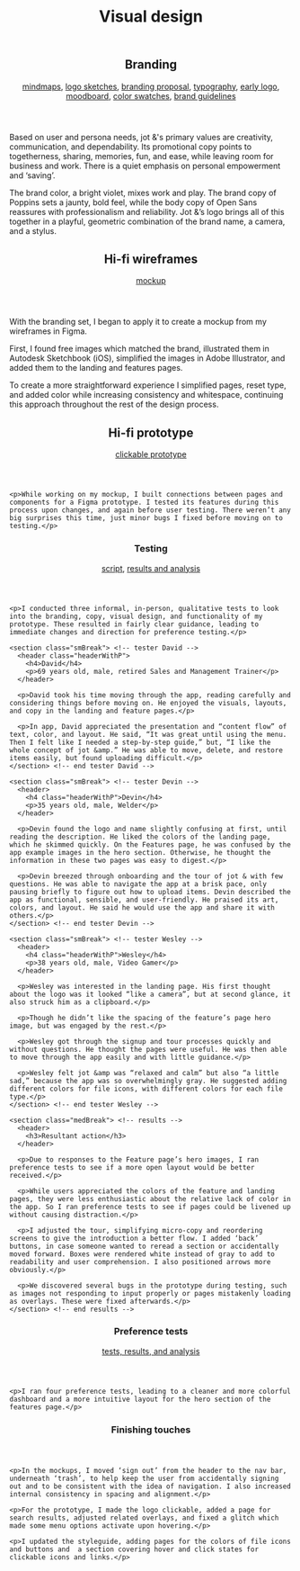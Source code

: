 <header class="centerGrid">
  <h1>Visual design</h1>
</header>

<section class="medBreak"> <!-- branding -->
  <header>
    <h2 class="headerWithP">Branding</h2>
    <p>
      <a href="https://photos.app.goo.gl/Wyf7B3deGEDaxchk8">mindmaps</a>,
      <a href="https://photos.app.goo.gl/FGLEMWGuJFmU9oj48">logo sketches</a>,
      <a href="https://docs.google.com/document/d/1fCO2RPUGGQbRs-ilYqbBW_Pvqi288wHn3e4nt6pvd-A/edit?usp=sharing">branding proposal</a>,
      <a href="https://docs.google.com/document/d/1b7SafgEjHRRlXXqZwV6pmliF-Pn1tAzwdEbWHZb-tvI/edit?usp=sharing">typography</a>,
      <a href="https://www.figma.com/file/CfpIBwyVwB74Wu6BspiQVu3B/jotLogo?node-id=31%3A111">early logo</a>,
      <a href="https://www.figma.com/file/sPrr8Vwo9gfqZRklDZx3p5/jot-and-StyleGuide?node-id=8%3A4">moodboard</a>,
      <a href="https://www.figma.com/file/sPrr8Vwo9gfqZRklDZx3p5/jot-and-StyleGuide?node-id=29%3A0">color swatches</a>,
      <a href="https://www.figma.com/file/idH7UGMaXpEbwsGRZWKLKD/jot-and-Styleguide?node-id=140%3A0">brand guidelines</a>
    </p>
  </header>

  <p>Based on user and persona needs, jot &amp's primary values are creativity, communication, and dependability. Its promotional copy points to togetherness, sharing, memories, fun, and ease, while leaving room for business and work. There is a quiet emphasis on personal empowerment and ‘saving’.</p>

  <p>The brand color, a bright violet, mixes work and play. The brand copy of Poppins sets a jaunty, bold feel, while the body copy of Open Sans reassures with professionalism and reliability. Jot &amp’s logo brings all of this together in a playful, geometric combination of the brand name, a camera, and a stylus.</p>
</section> <!-- end branding -->

<section class="medBreak"> <!-- hi-fi wireframes -->
  <header>
    <h2 class="headerWithP">Hi-fi wireframes</h2>
    <p><a href="https://www.figma.com/file/BvOs1gYiZ40By1v86qFXTL/cloudRefine">mockup</a></p>
  </header>

  <p>With the branding set, I began to apply it to create a mockup from my wireframes in Figma.</p>

  <p>First, I found free images which matched the brand, illustrated them in Autodesk Sketchbook (iOS), simplified the images in Adobe Illustrator, and added them to the landing and features pages.</p>

  <p>To create a more straightforward experience I simplified pages, reset type, and added color while increasing consistency and whitespace, continuing this approach throughout the rest of the design process.</p>

  <section class="medBreak"> <!-- hi-fi prototype -->
    <header>
      <h2 class="headerWithP">Hi-fi prototype</h2>
      <p><a href="https://www.figma.com/proto/BvOs1gYiZ40By1v86qFXTL/cloudRefine?scaling=min-zoom">clickable prototype</a></p>
    </header>

    <p>While working on my mockup, I built connections between pages and components for a Figma prototype. I tested its features during this process upon changes, and again before user testing. There weren’t any big surprises this time, just minor bugs I fixed before moving on to testing.</p>
  </section> <!-- end hi-fi prototype -->

  <section class="medBreak"> <!-- testing -->
    <header>
      <h3 class="headerWithP">Testing</h3>
      <p><a href="https://docs.google.com/document/d/17_bbxnWsodth0zANs9ScN6jnsRaxHzyOO1Dx5RtIA5o/edit?usp=sharing" >script</a>, <a href="https://docs.google.com/document/d/1d8AtdfETmOCmeqdB7ep-7KK-fPyiaY03M3pzOEmaZ6w/edit?usp=sharing" >results and analysis</a></p>
    </header>

    <p>I conducted three informal, in-person, qualitative tests to look into the branding, copy, visual design, and functionality of my prototype. These resulted in fairly clear guidance, leading to immediate changes and direction for preference testing.</p>

    <section class="smBreak"> <!-- tester David -->
      <header class="headerWithP">
        <h4>David</h4>
        <p>69 years old, male, retired Sales and Management Trainer</p>
      </header>

      <p>David took his time moving through the app, reading carefully and considering things before moving on. He enjoyed the visuals, layouts, and copy in the landing and feature pages.</p>

      <p>In app, David appreciated the presentation and “content flow” of text, color, and layout. He said, “It was great until using the menu. Then I felt like I needed a step-by-step guide,” but, “I like the whole concept of jot &amp.” He was able to move, delete, and restore items easily, but found uploading difficult.</p>
    </section> <!-- end tester David -->

    <section class="smBreak"> <!-- tester Devin -->
      <header>
        <h4 class="headerWithP">Devin</h4>
        <p>35 years old, male, Welder</p>
      </header>

      <p>Devin found the logo and name slightly confusing at first, until reading the description. He liked the colors of the landing page, which he skimmed quickly. On the Features page, he was confused by the app example images in the hero section. Otherwise, he thought the information in these two pages was easy to digest.</p>

      <p>Devin breezed through onboarding and the tour of jot & with few questions. He was able to navigate the app at a brisk pace, only pausing briefly to figure out how to upload items. Devin described the app as functional, sensible, and user-friendly. He praised its art, colors, and layout. He said he would use the app and share it with others.</p>
    </section> <!-- end tester Devin -->

    <section class="smBreak"> <!-- tester Wesley -->
      <header>
        <h4 class="headerWithP">Wesley</h4>
        <p>38 years old, male, Video Gamer</p>
      </header>

      <p>Wesley was interested in the landing page. His first thought about the logo was it looked “like a camera”, but at second glance, it also struck him as a clipboard.</p>

      <p>Though he didn’t like the spacing of the feature’s page hero image, but was engaged by the rest.</p>

      <p>Wesley got through the signup and tour processes quickly and without questions. He thought the pages were useful. He was then able to move through the app easily and with little guidance.</p>

      <p>Wesley felt jot &amp was “relaxed and calm” but also “a little sad,” because the app was so overwhelmingly gray. He suggested adding different colors for file icons, with different colors for each file type.</p>
    </section> <!-- end tester Wesley -->

    <section class="medBreak"> <!-- results -->
      <header>
        <h3>Resultant action</h3>
      </header>

      <p>Due to responses to the Feature page’s hero images, I ran preference tests to see if a more open layout would be better received.</p>

      <p>While users appreciated the colors of the feature and landing pages, they were less enthusiastic about the relative lack of color in the app. So I ran preference tests to see if pages could be livened up without causing distraction.</p>

      <p>I adjusted the tour, simplifying micro-copy and reordering screens to give the introduction a better flow. I added ‘back’ buttons, in case someone wanted to reread a section or accidentally moved forward. Boxes were rendered white instead of gray to add to readability and user comprehension. I also positioned arrows more obviously.</p>

      <p>We discovered several bugs in the prototype during testing, such as images not responding to input properly or pages mistakenly loading as overlays. These were fixed afterwards.</p>
    </section> <!-- end results -->
  </section> <!-- end testing -->

  <section class="medBreak"> <!-- preference tests -->
    <header>
      <h3 class="headerWithP">Preference tests</h3>
      <p><a href="https://docs.google.com/document/d/1oKUHSqGzvwyJrSO2bsXQD86Igto7JDxRwu_BxuoYFYs/edit?usp=sharing">tests, results, and analysis</a></p>
    </header>

    <p>I ran four preference tests, leading to a cleaner and more colorful dashboard and a more intuitive layout for the hero section of the features page.</p>

  </section> <!-- end preference tests -->

  <section class="medBreak"> <!-- finishing touches -->
    <header>
      <h3>Finishing touches</h3>
    </header>

    <p>In the mockups, I moved ‘sign out’ from the header to the nav bar, underneath ‘trash’, to help keep the user from accidentally signing out and to be consistent with the idea of navigation. I also increased internal consistency in spacing and alignment.</p>

    <p>For the prototype, I made the logo clickable, added a page for search results, adjusted related overlays, and fixed a glitch which made some menu options activate upon hovering.</p>

    <p>I updated the styleguide, adding pages for the colors of file icons and buttons and  a section covering hover and click states for clickable icons and links.</p>
  </section> <!-- end finishing touches -->
</section> <!-- end hi-fi wireframes -->
